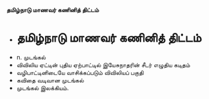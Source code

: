 **தமிழ்நாடு மாணவர் கணினித் திட்டம்**
- # தமிழ்நாடு மாணவர் கணினித் திட்டம்
- n. முடங்கல்
- விவிலிய ஏட்டின் புதிய ஏற்பாட்டில் இயேசுநாதரின் சீடர் எழுதிய கடிதம்
- வழிபாட்டினிடையே வாசிக்கப்படும் விவிலியப் பகுதி
- கவிதை வடிவான முடங்கல்
- முடங்கல் இலக்கியம்.

